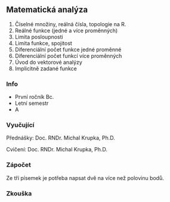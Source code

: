 ## Matematická analýza
1. Číselné množiny, reálná čísla, topologie na R.
2. Reálné funkce (jedné a více proměnných)
3. Limita posloupnosti
4. Limita funkce, spojitost
5. Diferenciální počet funkce jedné proměnné
6. Diferenciální počet funkcí více proměnných
7. Úvod do vektorové analýzy
8. Implicitně zadané funkce

### Info
- První ročník Bc.
- Letní semestr
- A

### Vyučující
Přednášky: Doc. RNDr. Michal Krupka, Ph.D.

Cvičení: Doc. RNDr. Michal Krupka, Ph.D.

### Zápočet
Ze tří písemek je potřeba napsat dvě na více než polovinu bodů.

### Zkouška
